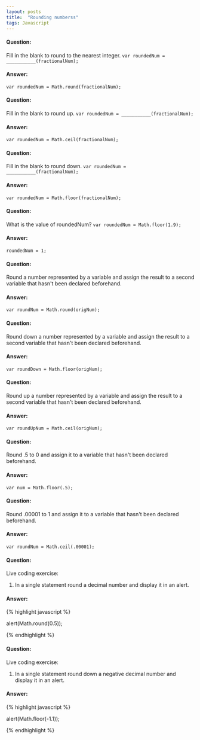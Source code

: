 ```yaml
---
layout: posts
title:  "Rounding numberss"
tags: Javascript
---
```


#### Question:
Fill in the blank to round to the nearest integer.
`var roundedNum = ___________(fractionalNum);`

#### Answer:
`var roundedNum = Math.round(fractionalNum);`

#### Question:
Fill in the blank to round up.
`var roundedNum = ___________(fractionalNum);`

#### Answer:
`var roundedNum = Math.ceil(fractionalNum);`

#### Question:
Fill in the blank to round down.
`var roundedNum = ___________(fractionalNum);`

#### Answer:
`var roundedNum = Math.floor(fractionalNum);`

#### Question:
What is the value of roundedNum?
`var roundedNum = Math.floor(1.9);`

#### Answer:
`roundedNum = 1;`

#### Question:
Round a number represented by a variable and assign the result to a second variable that hasn't been declared beforehand.

#### Answer:
`var roundNum = Math.round(origNum);`

#### Question:
Round down a number represented by a variable and assign the result to a second variable that hasn't been declared beforehand.

#### Answer:
`var roundDown = Math.floor(origNum);`

#### Question:
Round up a number represented by a variable and assign the result to a second variable that hasn't been declared beforehand.

#### Answer:
`var roundUpNum = Math.ceil(origNum);`

#### Question:
Round .5 to 0 and assign it to a variable that hasn't been declared beforehand.

#### Answer:
`var num = Math.floor(.5);`

#### Question:
Round .00001 to 1 and assign it to a variable that hasn't been declared beforehand.

#### Answer:
`var roundNum = Math.ceil(.00001);`

#### Question:
Live coding exercise:
1) In a single statement round a decimal number and display it in an alert.

#### Answer:
{% highlight javascript %}

alert(Math.round(0.5));

{% endhighlight %}

#### Question:
Live coding exercise:
1) In a single statement round down a negative decimal number and display it in an alert.

#### Answer:
{% highlight javascript %}

alert(Math.floor(-1.1));

{% endhighlight %}
